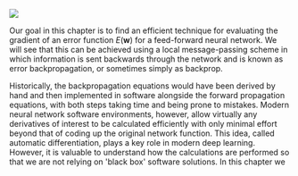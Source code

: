 ![](https://cdn.mathpix.com/cropped/2024_05_26_f259a6e31b33764956acg-1.jpg?height=1248&width=1238&top_left_y=216&top_left_x=409)

Our goal in this chapter is to find an efficient technique for evaluating the gradient of an error function $E(\mathbf{w})$ for a feed-forward neural network. We will see that this can be achieved using a local message-passing scheme in which information is sent backwards through the network and is known as error backpropagation, or sometimes simply as backprop.

Historically, the backpropagation equations would have been derived by hand and then implemented in software alongside the forward propagation equations, with both steps taking time and being prone to mistakes. Modern neural network software environments, however, allow virtually any derivatives of interest to be calculated efficiently with only minimal effort beyond that of coding up the original network function. This idea, called automatic differentiation, plays a key role in modern deep learning. However, it is valuable to understand how the calculations are performed so that we are not relying on 'black box' software solutions. In this chapter we